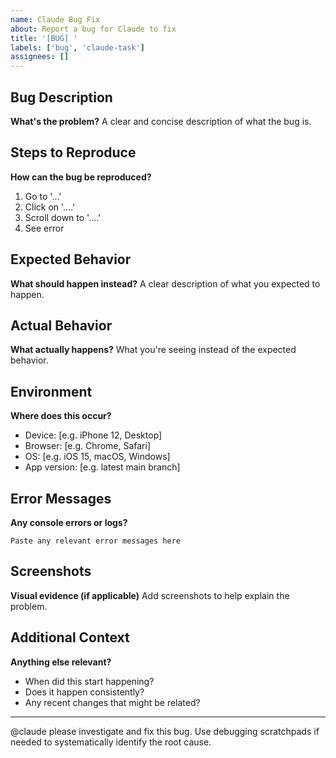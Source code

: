 ```yaml
---
name: Claude Bug Fix
about: Report a bug for Claude to fix
title: '[BUG] '
labels: ['bug', 'claude-task']
assignees: []
---
```


## Bug Description
**What's the problem?**
A clear and concise description of what the bug is.

## Steps to Reproduce
**How can the bug be reproduced?**
1. Go to '...'
2. Click on '....'
3. Scroll down to '....'
4. See error

## Expected Behavior
**What should happen instead?**
A clear description of what you expected to happen.

## Actual Behavior
**What actually happens?**
What you're seeing instead of the expected behavior.

## Environment
**Where does this occur?**
- Device: [e.g. iPhone 12, Desktop]
- Browser: [e.g. Chrome, Safari]
- OS: [e.g. iOS 15, macOS, Windows]
- App version: [e.g. latest main branch]

## Error Messages
**Any console errors or logs?**
```
Paste any relevant error messages here
```

## Screenshots
**Visual evidence (if applicable)**
Add screenshots to help explain the problem.

## Additional Context
**Anything else relevant?**
- When did this start happening?
- Does it happen consistently?
- Any recent changes that might be related?

---
@claude please investigate and fix this bug. Use debugging scratchpads if needed to systematically identify the root cause.